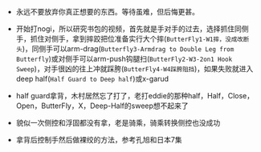 - 永远不要放弃你真正想要的东西。等待虽难，但后悔更甚。

- 开始打nogi，所以研究书包的视频，首先就是手对手的过去，选择抓住同侧手，抓住对侧手，拿到摔跤把位准备实行大个摔(`ButterFly1-W1摔，没成改断头`)，同侧手可以arm-drag(`Butterfly3-Armdrag to Double Leg from Butterfly`)或对侧手可以arm-push钩腿扫(`ButterFly2-W3-2on1 Hook Sweep`)，对手很凶的往上冲就踩胯(`ButterFly4-W4踩胯阻挡`)，如果失败就进入deep half(`Half Guard to Deep half`)或x-garud
- half guard拿背，木村居然忘了打了，老打eddie的那种half，Half，Close，Open，ButterFly，X，Deep-Half的sweep想不起来了
- 貌似一次侧控和浮固都没有拿，老是骑乘，骑乘转换侧控也没成功
- 拿背后控制手然后做裸绞的方法，参考孔旭和日本7集
